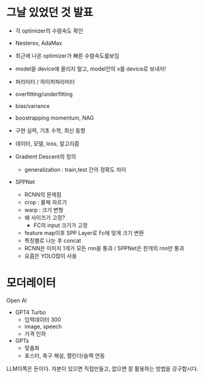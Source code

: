 
# 그날 있었던 것 발표

- 각 optimizer의 수렴속도 확인
- Nesterov, AdaMax
- 최근에 나온 optimizer가 빠른 수렴속도를보임


- model을 device에 올리지 말고, model안의 x를 device로 보내자!


- 파라미터 / 하이퍼파라미터
- overfitting/underfitting
- bias/variance
- boostrapping
momentum, NAG


- 구현 실력, 기초 수학, 최신 동향
- 데이터, 모델, loss, 알고리즘
- Gradient Descent의 정의
	- generalization : train,test 간의 정확도 차이

- SPPNet
	- RCNN의 문제점
	- crop : 물체 자르기
	- warp : 크기 변형
	- 왜 사이즈가 고정?
		- FC의 input 크기가 고정
	- feature map이후 SPP Layer로 Fc에 맞게 크기 변환
	- 특징별로 나눈 후 concat
	- RCNN은 이미지 1개가 모든 rnn을 통과 / SPPNet은 한개의 rnn만 통과
	- 요즘은 YOLO많이 사용

# 모더레이터
Open AI
- GPT4 Turbo
	- 입력데이터 300
	- image, speech
	- 가격 인하
- GPTs
	- 맞춤화
	- 포스터, 축구 해설, 캘린더/슬랙 연동

LLM이쪽은 돈이다.
	자본이 있으면 직접만들고, 없으면 잘 활용하는 방법을 강구합시다.
	

